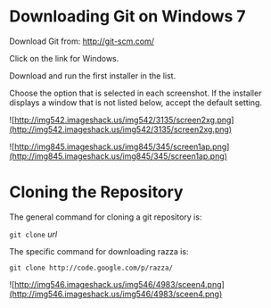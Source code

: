 # Downloading Git on Windows 7 #

Download Git from: http://git-scm.com/

Click on the link for Windows.

Download and run the first installer in the list.

Choose the option that is selected in each screenshot.  If the installer displays a window that is not listed below, accept the default setting.

![http://img542.imageshack.us/img542/3135/screen2xg.png](http://img542.imageshack.us/img542/3135/screen2xg.png)

![http://img845.imageshack.us/img845/345/screen1ap.png](http://img845.imageshack.us/img845/345/screen1ap.png)

# Cloning the Repository #

The general command for cloning a git repository is:

`git clone` _url_

The specific command for downloading razza is:

`git clone http://code.google.com/p/razza/`

![http://img546.imageshack.us/img546/4983/sceen4.png](http://img546.imageshack.us/img546/4983/sceen4.png)